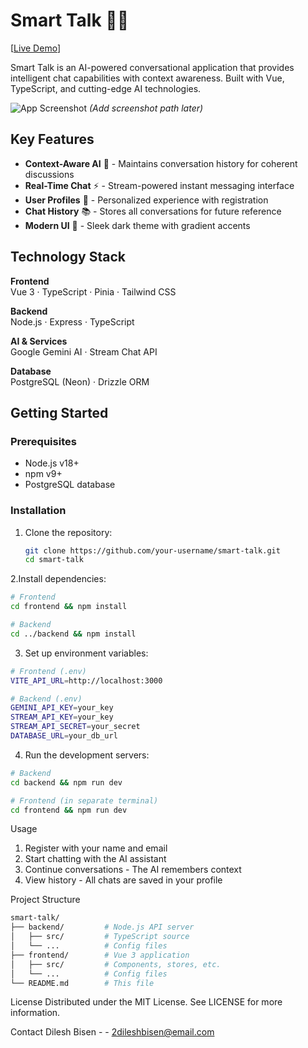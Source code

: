 # Smart Talk 💬✨

[[Live Demo](https://smart-talk.vercel.app/)]  

Smart Talk is an AI-powered conversational application that provides intelligent chat capabilities with context awareness. Built with Vue, TypeScript, and cutting-edge AI technologies.

![App Screenshot](#) *(Add screenshot path later)*

## Key Features

- **Context-Aware AI** 🧠 - Maintains conversation history for coherent discussions
- **Real-Time Chat** ⚡ - Stream-powered instant messaging interface
- **User Profiles** 👤 - Personalized experience with registration
- **Chat History** 📚 - Stores all conversations for future reference
- **Modern UI** 🎨 - Sleek dark theme with gradient accents

## Technology Stack

**Frontend**  
Vue 3 · TypeScript · Pinia · Tailwind CSS  

**Backend**  
Node.js · Express · TypeScript  

**AI & Services**  
Google Gemini AI · Stream Chat API  

**Database**  
PostgreSQL (Neon) · Drizzle ORM  

## Getting Started

### Prerequisites
- Node.js v18+
- npm v9+
- PostgreSQL database

### Installation
1. Clone the repository:
   ```sh
   git clone https://github.com/your-username/smart-talk.git
   cd smart-talk
   ```

2.Install dependencies:

  ```sh
  # Frontend
  cd frontend && npm install

  # Backend 
  cd ../backend && npm install
  ```

3. Set up environment variables:

  ```sh
  # Frontend (.env)
  VITE_API_URL=http://localhost:3000
  
  # Backend (.env)
  GEMINI_API_KEY=your_key
  STREAM_API_KEY=your_key
  STREAM_API_SECRET=your_secret
  DATABASE_URL=your_db_url
  ```

4. Run the development servers:

  ```sh
  # Backend
  cd backend && npm run dev
  
  # Frontend (in separate terminal)
  cd frontend && npm run dev
  ```

Usage
1. Register with your name and email
2. Start chatting with the AI assistant
3. Continue conversations - The AI remembers context
4. View history - All chats are saved in your profile

Project Structure
  ```sh
  smart-talk/
  ├── backend/         # Node.js API server
  │   ├── src/         # TypeScript source
  │   └── ...          # Config files
  ├── frontend/        # Vue 3 application
  │   ├── src/         # Components, stores, etc.
  │   └── ...          # Config files
  └── README.md        # This file
  ```

License
Distributed under the MIT License. See LICENSE for more information.

Contact
Dilesh Bisen - - 2dileshbisen@email.com
